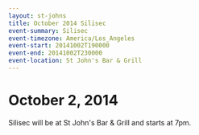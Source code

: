 ```yaml
---
layout: st-johns
title: October 2014 Silisec
event-summary: Silisec
event-timezone: America/Los_Angeles
event-start: 20141002T190000
event-end: 20141002T230000
event-location: St John's Bar & Grill
---
```


# October 2, 2014

Silisec will be at St John's Bar & Grill and starts at 7pm.
